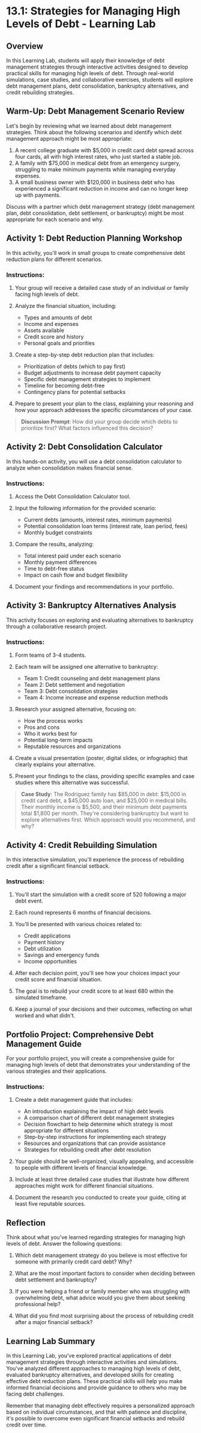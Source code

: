 # 13.1: Strategies for Managing High Levels of Debt - Learning Lab

## Overview

In this Learning Lab, students will apply their knowledge of debt management strategies through interactive activities designed to develop practical skills for managing high levels of debt. Through real-world simulations, case studies, and collaborative exercises, students will explore debt management plans, debt consolidation, bankruptcy alternatives, and credit rebuilding strategies.

## Warm-Up: Debt Management Scenario Review

Let's begin by reviewing what we learned about debt management strategies. Think about the following scenarios and identify which debt management approach might be most appropriate:

1. A recent college graduate with $5,000 in credit card debt spread across four cards, all with high interest rates, who just started a stable job.
2. A family with $75,000 in medical debt from an emergency surgery, struggling to make minimum payments while managing everyday expenses.
3. A small business owner with $120,000 in business debt who has experienced a significant reduction in income and can no longer keep up with payments.

Discuss with a partner which debt management strategy (debt management plan, debt consolidation, debt settlement, or bankruptcy) might be most appropriate for each scenario and why.

## Activity 1: Debt Reduction Planning Workshop

In this activity, you'll work in small groups to create comprehensive debt reduction plans for different scenarios.

### Instructions:

1. Your group will receive a detailed case study of an individual or family facing high levels of debt.
2. Analyze the financial situation, including:
   - Types and amounts of debt
   - Income and expenses
   - Assets available
   - Credit score and history
   - Personal goals and priorities

3. Create a step-by-step debt reduction plan that includes:
   - Prioritization of debts (which to pay first)
   - Budget adjustments to increase debt payment capacity
   - Specific debt management strategies to implement
   - Timeline for becoming debt-free
   - Contingency plans for potential setbacks

4. Prepare to present your plan to the class, explaining your reasoning and how your approach addresses the specific circumstances of your case.

> **Discussion Prompt**: How did your group decide which debts to prioritize first? What factors influenced this decision?

## Activity 2: Debt Consolidation Calculator

In this hands-on activity, you will use a debt consolidation calculator to analyze when consolidation makes financial sense.

### Instructions:

1. Access the Debt Consolidation Calculator tool.
2. Input the following information for the provided scenario:
   - Current debts (amounts, interest rates, minimum payments)
   - Potential consolidation loan terms (interest rate, loan period, fees)
   - Monthly budget constraints

3. Compare the results, analyzing:
   - Total interest paid under each scenario
   - Monthly payment differences
   - Time to debt-free status
   - Impact on cash flow and budget flexibility

4. Document your findings and recommendations in your portfolio.

## Activity 3: Bankruptcy Alternatives Analysis

This activity focuses on exploring and evaluating alternatives to bankruptcy through a collaborative research project.

### Instructions:

1. Form teams of 3-4 students.
2. Each team will be assigned one alternative to bankruptcy:
   - Team 1: Credit counseling and debt management plans
   - Team 2: Debt settlement and negotiation
   - Team 3: Debt consolidation strategies
   - Team 4: Income increase and expense reduction methods

3. Research your assigned alternative, focusing on:
   - How the process works
   - Pros and cons
   - Who it works best for
   - Potential long-term impacts
   - Reputable resources and organizations

4. Create a visual presentation (poster, digital slides, or infographic) that clearly explains your alternative.
5. Present your findings to the class, providing specific examples and case studies where this alternative was successful.

> **Case Study**: The Rodriguez family has $85,000 in debt: $15,000 in credit card debt, a $45,000 auto loan, and $25,000 in medical bills. Their monthly income is $5,500, and their minimum debt payments total $1,800 per month. They're considering bankruptcy but want to explore alternatives first. Which approach would you recommend, and why?

## Activity 4: Credit Rebuilding Simulation

In this interactive simulation, you'll experience the process of rebuilding credit after a significant financial setback.

### Instructions:

1. You'll start the simulation with a credit score of 520 following a major debt event.
2. Each round represents 6 months of financial decisions.
3. You'll be presented with various choices related to:
   - Credit applications
   - Payment history
   - Debt utilization
   - Savings and emergency funds
   - Income opportunities

4. After each decision point, you'll see how your choices impact your credit score and financial situation.
5. The goal is to rebuild your credit score to at least 680 within the simulated timeframe.
6. Keep a journal of your decisions and their outcomes, reflecting on what worked and what didn't.

## Portfolio Project: Comprehensive Debt Management Guide

For your portfolio project, you will create a comprehensive guide for managing high levels of debt that demonstrates your understanding of the various strategies and their applications.

### Instructions:

1. Create a debt management guide that includes:
   - An introduction explaining the impact of high debt levels
   - A comparison chart of different debt management strategies
   - Decision flowchart to help determine which strategy is most appropriate for different situations
   - Step-by-step instructions for implementing each strategy
   - Resources and organizations that can provide assistance
   - Strategies for rebuilding credit after debt resolution

2. Your guide should be well-organized, visually appealing, and accessible to people with different levels of financial knowledge.

3. Include at least three detailed case studies that illustrate how different approaches might work for different financial situations.

4. Document the research you conducted to create your guide, citing at least five reputable sources.

## Reflection

Think about what you've learned regarding strategies for managing high levels of debt. Answer the following questions:

1. Which debt management strategy do you believe is most effective for someone with primarily credit card debt? Why?

2. What are the most important factors to consider when deciding between debt settlement and bankruptcy?

3. If you were helping a friend or family member who was struggling with overwhelming debt, what advice would you give them about seeking professional help?

4. What did you find most surprising about the process of rebuilding credit after a major financial setback?

## Learning Lab Summary

In this Learning Lab, you've explored practical applications of debt management strategies through interactive activities and simulations. You've analyzed different approaches to managing high levels of debt, evaluated bankruptcy alternatives, and developed skills for creating effective debt reduction plans. These practical skills will help you make informed financial decisions and provide guidance to others who may be facing debt challenges.

Remember that managing debt effectively requires a personalized approach based on individual circumstances, and that with patience and discipline, it's possible to overcome even significant financial setbacks and rebuild credit over time.